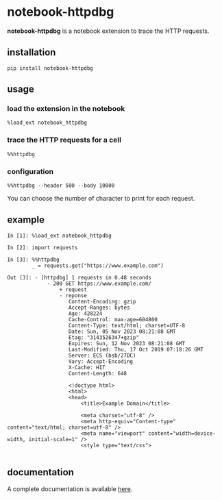 # notebook-httpdbg

**notebook-httpdbg** is a notebook extension to trace the HTTP requests.

## installation 

```
pip install notebook-httpdbg
```

## usage

### load the extension in the notebook

```
%load_ext notebook_httpdbg
```

### trace the HTTP requests for a cell
```
%%httpdbg
```

### configuration
```
%%httpdbg --header 500 --body 10000
```
You can choose the number of character to print for each request.


## example

```
In [1]: %load_ext notebook_httpdbg
```
```
In [2]: import requests
```

```
In [3]: %%httpdbg
        _ = requests.get("https://www.example.com")
```
```
Out [3]: - [httpdbg] 1 requests in 0.48 seconds
             - 200 GET https://www.example.com/
                 + request
                 - reponse
                    Content-Encoding: gzip
                    Accept-Ranges: bytes
                    Age: 428224
                    Cache-Control: max-age=604800
                    Content-Type: text/html; charset=UTF-8
                    Date: Sun, 05 Nov 2023 08:21:08 GMT
                    Etag: "3143526347+gzip"
                    Expires: Sun, 12 Nov 2023 08:21:08 GMT
                    Last-Modified: Thu, 17 Oct 2019 07:18:26 GMT
                    Server: ECS (bsb/27DC)
                    Vary: Accept-Encoding
                    X-Cache: HIT
                    Content-Length: 648

                    <!doctype html>
                    <html>
                    <head>
                        <title>Example Domain</title>

                        <meta charset="utf-8" />
                        <meta http-equiv="Content-type" content="text/html; charset=utf-8" />
                        <meta name="viewport" content="width=device-width, initial-scale=1" />
                        <style type="text/css">
        
```

## documentation

A complete documentation is available [here](https://httpdbg-docs.readthedocs.io/en/latest/notebook/).
